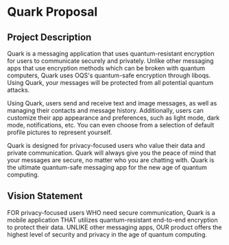 # Quark Proposal
## Project Description
Quark is a messaging application that uses quantum-resistant encryption for users to communicate securely and privately. Unlike other messaging apps that use encryption methods which can be broken with quantum computers, Quark uses OQS's quantum-safe encryption through liboqs. Using Quark, your messages will be protected from all potential quantum attacks.

Using Quark, users send and receive text and image messages, as well as managing their contacts and message history. Additionally, users can customize their app appearance and preferences, such as light mode, dark mode, notifications, etc. You can even choose from a selection of default profile pictures to represent yourself.

Quark is designed for privacy-focused users who value their data and private communication. Quark will always give you the peace of mind that your messages are secure, no matter who you are chatting with. Quark is the ultimate quantum-safe messaging app for the new age of quantum computing. 

## Vision Statement
FOR privacy-focused users WHO need secure communication, Quark is a mobile application THAT utilizes quantum-resistant end-to-end encryption to protect their data. UNLIKE other messaging apps, OUR product offers the highest level of security and privacy in the age of quantum computing.